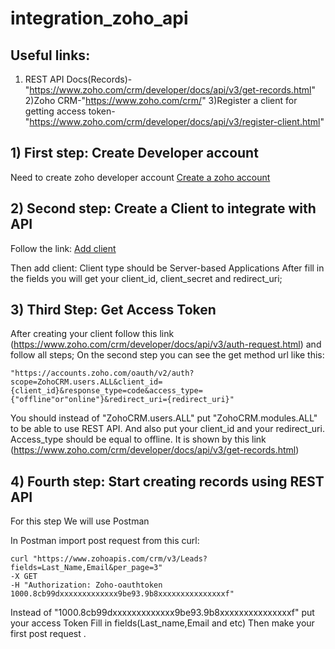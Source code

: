 # integration_zoho_api

## Useful links:
1) REST API Docs(Records)-"https://www.zoho.com/crm/developer/docs/api/v3/get-records.html"
2)Zoho CRM-"https://www.zoho.com/crm/"
3)Register a client for getting access token-"https://www.zoho.com/crm/developer/docs/api/v3/register-client.html"

## 1) First step: Create Developer account
 Need to create zoho developer account
[Create a zoho account](https://www.zoho.com/crm/)

## 2) Second step: Create a Client to integrate with API
Follow the link:
[Add client](https://api-console.zoho.com/)

Then add client: Client type should be Server-based Applications
After fill in the fields you will get your client_id, client_secret and redirect_uri;

## 3) Third Step: Get Access Token

After creating your client follow this link 
(https://www.zoho.com/crm/developer/docs/api/v3/auth-request.html)
and follow all steps;
On the second step you can see the get method url like this:
```
"https://accounts.zoho.com/oauth/v2/auth?scope=ZohoCRM.users.ALL&client_id={client_id}&response_type=code&access_type={"offline"or"online"}&redirect_uri={redirect_uri}"
```
You should instead of "ZohoCRM.users.ALL" put "ZohoCRM.modules.ALL" to be able to use REST API.
And also put your client_id and your redirect_uri. Access_type should be equal to offline.
It is shown by this link
(https://www.zoho.com/crm/developer/docs/api/v3/get-records.html)
    
## 4) Fourth step: Start creating records using REST API

For this step We will use Postman

In Postman import post request from this curl:
```
curl "https://www.zohoapis.com/crm/v3/Leads?fields=Last_Name,Email&per_page=3"
-X GET
-H "Authorization: Zoho-oauthtoken 1000.8cb99dxxxxxxxxxxxxx9be93.9b8xxxxxxxxxxxxxxxf"
```
Instead of "1000.8cb99dxxxxxxxxxxxxx9be93.9b8xxxxxxxxxxxxxxxf" put your access Token
Fill in fields(Last_name,Email and etc)
Then make your first post request .


